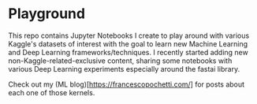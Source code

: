 # Playground
This repo contains Jupyter Notebooks I create to play around with various Kaggle's datasets of interest with the goal to learn new Machine Learning and Deep Learning frameworks/techniques.
I recently started adding new non-Kaggle-related-exclusive content, sharing some notebooks with various Deep Learning experiments especially around the fastai library.

Check out my (ML blog)[https://francescopochetti.com/] for posts about each one of those kernels.
